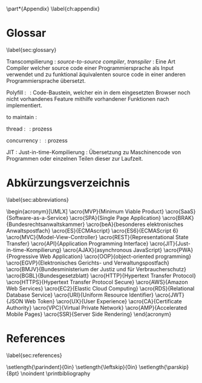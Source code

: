 \part*{Appendix}
\label{ch:appendix}



# Glossar
\label{sec:glossary}

Transcompilierung
  : *source-to-source compiler*, *transpiler*
  : Eine Art Compiler welcher source code einer Programmiersprache als Input verwendet und zu funktional äquivalenten source code in einer anderen Programmiersprache übersetzt.

Polyfill
  : $\,$
  : Code-Baustein, welcher ein in dem eingesetzten Browser noch nicht vorhandenes Feature mithilfe vorhandener Funktionen nach implementiert.

to maintain
  : $\,$

thread
  : $\,$
  : prozess

concurrency
  : $\,$
  : prozess

JIT
  : Just-in-time-Kompilierung
  : Übersetzung zu Maschinencode von Programmen oder einzelnen Teilen dieser zur Laufzeit.


# Abkürzungsverzeichnis
\label{sec:abbreviations}

\begin{acronym}[UMLX]
  \acro{MVP}{Minimum Viable Product}
  \acro{SaaS}{Software-as-a-Service}
  \acro{SPA}{Single Page Application}
  \acro{BRAK}{Bundesrechtsanwaltskammer}
  \acro{beA}{besonderes elektronisches Anwaltspostfach}
  \acro{ES}{ECMAscript}
  \acro{ES6}{ECMAScript 6}
  \acro{MVC}{Model-View-Controller}
  \acro{REST}{Representational State Transfer}
  \acro{API}{Application Programming Interface}
  \acro{JIT}{Just-in-time-Kompilierung}
  \acro{AJAX}{asynchronous JavaScript}
  \acro{PWA}{Progressive Web Application}
  \acro{OOP}{object-oriented programming}
  \acro{EGVP}{Elektronisches Gerichts- und Verwaltungspostfach}
  \acro{BMJV}{Bundesministerium der Justiz und für Verbraucherschutz}
  \acro{BGBL}{Bundesgesetzblatt}
  \acro{HTTP}{Hypertext Transfer Protocol}
  \acro{HTTPS}{Hypertext Transfer Protocol Secure}
  \acro{AWS}{Amazon Web Services}
  \acro{EC2}{Elastic Cloud Computing}
  \acro{RDS}{Relational Database Service}
  \acro{URI}{Uniform Resource Identifier}
  \acro{JWT}{JSON Web Token}
  \acro{UX}{User Experience}
  \acro{CA}{Certificate Authority}
  \acro{VPC}{Virtual Private Network}
  \acro{AMP}{Accelerated Mobile Pages}
  \acro{SSR}{Server Side Rendering}
\end{acronym}



# References
\label{sec:references}

<!-- \raggedright -->
\setlength{\parindent}{0in}
\setlength{\leftskip}{0in}
\setlength{\parskip}{8pt}
\noindent
\printbibliography
